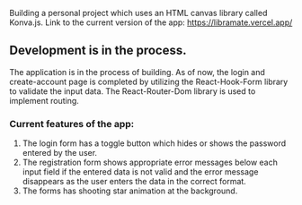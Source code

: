 Building a personal project which uses an HTML canvas library called Konva.js.
Link to the current version of the app: https://libramate.vercel.app/

## Development is in the process.
The application is in the process of building.
As of now, the login and create-account page is completed by utilizing the React-Hook-Form library to validate the input data.
The React-Router-Dom library is used to implement routing.

### Current features of the app:
  1. The login form has a toggle button which hides or shows the password entered by the user.
  2. The registration form shows appropriate error messages below each input field if the entered data is not valid and the error message disappears as the user enters the data in the correct format.
  3. The forms has shooting star animation at the background.
